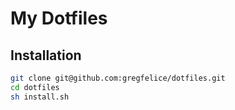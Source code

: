 # My Dotfiles

## Installation

```bash
git clone git@github.com:gregfelice/dotfiles.git
cd dotfiles
sh install.sh
```